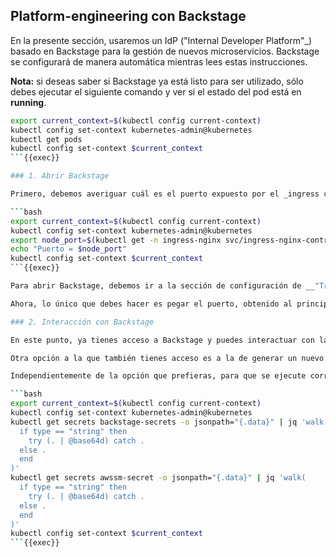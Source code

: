 ## Platform-engineering con Backstage

En la presente sección, usaremos un IdP ("Internal Developer Platform"_) basado en Backstage para la gestión de nuevos microservicios. Backstage se configurará de manera automática mientras lees estas instrucciones. 

__Nota:__ si deseas saber si Backstage ya está listo para ser utilizado, sólo debes ejecutar el siguiente comando y ver si el estado del pod está en __running__.

```bash
export current_context=$(kubectl config current-context)
kubectl config set-context kubernetes-admin@kubernetes
kubectl get pods
kubectl config set-context $current_context
```{{exec}}

### 1. Abrir Backstage

Primero, debemos averiguar cuál es el puerto expuesto por el _ingress controller_ (Nginx). Este puerto varía de una sesión a otra, por lo que deberás averiguarlo ejecutando el siguiente comando (el resultado está expuesto en __Puerto = <node_port>__).

```bash
export current_context=$(kubectl config current-context)
kubectl config set-context kubernetes-admin@kubernetes
export node_port=$(kubectl get -n ingress-nginx svc/ingress-nginx-controller -o jsonpath="{.spec.ports[0].nodePort}")
echo "Puerto = $node_port"
kubectl config set-context $current_context
```{{exec}}

Para abrir Backstage, debemos ir a la sección de configuración de __"Traffic / Ports"__ que puedes acceder haciendo click aquí: {{TRAFFIC_SELECTOR}}.

Ahora, lo único que debes hacer es pegar el puerto, obtenido al principio de este capítulo, en la sección de __Custom Ports__ y dar click en _Access_. Con ello, te abrirá la aplicación de Backstage.

### 2. Interacción con Backstage

En este punto, ya tienes acceso a Backstage y puedes interactuar con la plataforma a voluntad. La recomendación es que te enfoques en la edición de los templates expuestos para la creación del microservicio, a través del tempalte __"Service Back DB"__, que habilitaría la generación de un `deployment`, un `service` y una AWS RDS con PostgreSQL.

Otra opción a la que también tienes acceso es a la de generar un nuevo flujo de negocio (a través del template: _"Flujo de Negocio"_). Sin embargo, te recomiendo usar la primera opción y familiarizarte con ella primero antes de adentrarte con esta alternativa.

Independientemente de la opción que prefieras, para que se ejecute correctamente, tendrás que compartirle las credenciales de AWS y de GitHub para que funcione correctamente. Esas credenciales ya fueron configuradas en la primera sección de este demo y puedes obtener esa información ejecutando el siguiente comando:

```bash
export current_context=$(kubectl config current-context)
kubectl config set-context kubernetes-admin@kubernetes
kubectl get secrets backstage-secrets -o jsonpath="{.data}" | jq 'walk(
  if type == "string" then
    try (. | @base64d) catch .
  else .
  end
)'
kubectl get secrets awssm-secret -o jsonpath="{.data}" | jq 'walk(
  if type == "string" then
    try (. | @base64d) catch .
  else .
  end
)'
kubectl config set-context $current_context
```{{exec}}


